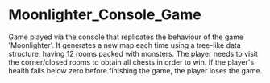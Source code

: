 # Moonlighter_Console_Game
Game played via the console that replicates the behaviour of the game 'Moonlighter'. It generates a new map each time using a tree-like data structure, having 12 rooms packed with monsters. The player needs to visit the corner/closed rooms to obtain all chests in order to win. If the player's health falls below zero before finishing the game, the player loses the game.
